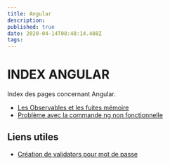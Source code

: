 ```yaml
---
title: Angular
description: 
published: true
date: 2020-04-14T08:48:14.488Z
tags: 
---
```


# INDEX ANGULAR
Index des pages concernant Angular.

* [Les Observables et les fuites mémoire](/angular/fuites_memoires_observables)
* [Problème avec la commande ng non fonctionnelle](/angular/commande_ng_ne_fonctionne_pas)

## Liens utiles

* [Création de validators pour mot de passe](https://codinglatte.com/posts/angular/cool-password-validation-angular/)